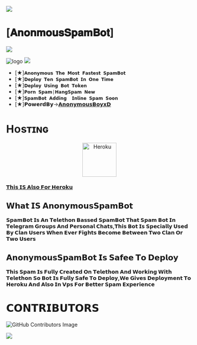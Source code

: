 <img src="https://user-images.githubusercontent.com/73097560/115834477-dbab4500-a447-11eb-908a-139a6edaec5c.gif"></a>
# [𝐀𝐧𝐨𝐧𝐦𝐨𝐮𝐬𝐒𝐩𝐚𝐦𝐁𝐨𝐭]

  <img src="https://readme-typing-svg.herokuapp.com?color=F77247&width=420&lines=𝙰+𝚃𝚎𝚕𝚎𝚐𝚛𝚊𝚖+Anonymous+𝚂𝚙𝚊𝚖+𝙱𝚘𝚝+𝙾𝚙𝚎𝚗+𝚂𝚘𝚞𝚛𝚌𝚎;𝚠𝚛𝚒𝚝𝚝𝚎𝚗+𝙸𝚗+Telethon%E2%9D%A4%EF%B8%8F">
</p> 

![logo](https://te.legra.ph/file/983194c848b1d97a3b814.jpg)
<img src="https://user-images.githubusercontent.com/73097560/115834477-dbab4500-a447-11eb-908a-139a6edaec5c.gif"></a>

- [★]`𝗔𝗻𝗼𝗻𝘆𝗺𝗼𝘂𝘀 𝗧𝗵𝗲 𝗠𝗼𝘀𝘁 𝗙𝗮𝘀𝘁𝗲𝘀𝘁 𝗦𝗽𝗮𝗺𝗕𝗼𝘁`
- [★]`𝗗𝗲𝗽𝗹𝗼𝘆 𝗧𝗲𝗻 𝗦𝗽𝗮𝗺𝗕𝗼𝘁 𝗜𝗻 𝗢𝗻𝗲 𝗧𝗶𝗺𝗲`
- [★]`𝗗𝗲𝗽𝗹𝗼𝘆 𝗨𝘀𝗶𝗻𝗴 𝗕𝗼𝘁 𝗧𝗼𝗸𝗲𝗻`
- [★]`𝗣𝗼𝗿𝗻 𝗦𝗽𝗮𝗺|𝗛𝗮𝗻𝗴𝗦𝗽𝗮𝗺 𝗡𝗲𝘄`
- [★]`𝗦𝗽𝗮𝗺𝗕𝗼𝘁 𝗔𝗱𝗱𝗶𝗻𝗴  𝗜𝗻𝗹𝗶𝗻𝗲 𝗦𝗽𝗮𝗺 𝗦𝗼𝗼𝗻`
- [★]𝗣𝗼𝘄𝗲𝗿𝗱𝗕𝘆→[𝗔𝗻𝗼𝗻𝘆𝗺𝗼𝘂𝘀𝗕𝗼𝘆𝘅𝗗](https://t.me//AnonymousBoyxD)
# Hᴏsᴛɪɴɢ

<p align="center"><a href="https://heroku.com/deploy?template=https://github.com/KingXdOp/BOTDEPLOY"><img align="center" alt="Heroku" width="92px" src="https://www.nicepng.com/png/full/223-2233246_heroku-logo-salesforce-heroku.png"></p>


#### [𝗧𝗵𝗶𝘀 𝗜𝗦 𝗔𝗹𝘀𝗼 𝗙𝗼𝗿 𝗛𝗲𝗿𝗼𝗸𝘂](https://heroku.com/deploy?template=https://github.com/KingXdOp/BOTDEPLOY) 

## 𝗪𝗵𝗮𝘁 𝗜𝗦 𝗔𝗻𝗼𝗻𝘆𝗺𝗼𝘂𝘀𝗦𝗽𝗮𝗺𝗕𝗼𝘁

<b>𝗦𝗽𝗮𝗺𝗕𝗼𝘁 𝗜𝘀 𝗔𝗻 𝗧𝗲𝗹𝗲𝘁𝗵𝗼𝗻 𝗕𝗮𝘀𝘀𝗲𝗱 𝗦𝗽𝗮𝗺𝗕𝗼𝘁 𝗧𝗵𝗮𝘁 𝗦𝗽𝗮𝗺 𝗕𝗼𝘁 𝗜𝗻 𝗧𝗲𝗹𝗲𝗴𝗿𝗮𝗺 𝗚𝗿𝗼𝘂𝗽𝘀 𝗔𝗻𝗱 𝗣𝗲𝗿𝘀𝗼𝗻𝗮𝗹 𝗖𝗵𝗮𝘁𝘀,𝗧𝗵𝗶𝘀 𝗕𝗼𝘁 𝗜𝘀 𝗦𝗽𝗲𝗰𝗶𝗮𝗹𝗹𝘆 𝗨𝘀𝗲𝗱 𝗕𝘆 𝗖𝗹𝗮𝗻 𝗨𝘀𝗲𝗿𝘀 𝗪𝗵𝗲𝗻 𝗘𝘃𝗲𝗿 𝗙𝗶𝗴𝗵𝘁𝘀 𝗕𝗲𝗰𝗼𝗺𝗲 𝗕𝗲𝘁𝘄𝗲𝗲𝗻 𝗧𝘄𝗼 𝗖𝗹𝗮𝗻 𝗢𝗿 𝗧𝘄𝗼 𝗨𝘀𝗲𝗿𝘀</b>

## 𝗔𝗻𝗼𝗻𝘆𝗺𝗼𝘂𝘀𝗦𝗽𝗮𝗺𝗕𝗼𝘁 𝗜𝘀 𝗦𝗮𝗳𝗲𝗲 𝗧𝗼 𝗗𝗲𝗽𝗹𝗼𝘆

<b>𝗧𝗵𝗶𝘀 𝗦𝗽𝗮𝗺 𝗜𝘀 𝗙𝘂𝗹𝗹𝘆 𝗖𝗿𝗲𝗮𝘁𝗲𝗱 𝗢𝗻 𝗧𝗲𝗹𝗲𝘁𝗵𝗼𝗻 𝗔𝗻𝗱 𝗪𝗼𝗿𝗸𝗶𝗻𝗴 𝗪𝗶𝘁𝗵 𝗧𝗲𝗹𝗲𝘁𝗵𝗼𝗻 𝗦𝗼 𝗕𝗼𝘁 𝗜𝘀 𝗙𝘂𝗹𝗹𝘆 𝗦𝗮𝗳𝗲 𝗧𝗼 𝗗𝗲𝗽𝗹𝗼𝘆,𝗪𝗲 𝗚𝗶𝘃𝗲𝘀 𝗗𝗲𝗽𝗹𝗼𝘆𝗺𝗲𝗻𝘁 𝗧𝗼 𝗛𝗲𝗿𝗼𝗸𝘂 𝗔𝗻𝗱 𝗔𝗹𝘀𝗼 𝗜𝗻 𝗩𝗽𝘀 𝗙𝗼𝗿 𝗕𝗲𝘁𝘁𝗲𝗿 𝗦𝗽𝗮𝗺 𝗘𝘅𝗽𝗲𝗿𝗶𝗲𝗻𝗰𝗲</b>

# 𝗖𝗢𝗡𝗧𝗥𝗜𝗕𝗨𝗧𝗢𝗥𝗦

![GitHub Contributors Image](https://contrib.rocks/image?repo=DOMINATOR-XD/DollXSpamBot)

<a href="https://www.youtube.com/watch?v=dQw4w9WgXcQ"><img src="https://user-images.githubusercontent.com/73097560/115834477-dbab4500-a447-11eb-908a-139a6edaec5c.gif"></a>
